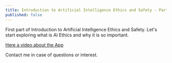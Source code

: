 ```yaml
---
title: Introduction to Artificial Intelligence Ethics and Safety - Part1 (YouTube Video)
published: false
---
```

First part of Introduction to Artificial Intelligence Ethics and Safety.
Let's start exploring what is AI Ethics and why it is so important.

[Here a video about the App](https://www.youtube.com/watch?v=LZmPh-WkNns)

Contact me in case of questions or interest.
